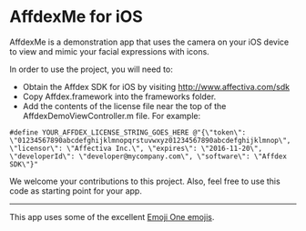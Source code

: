 AffdexMe for iOS
================
AffdexMe is a demonstration app that uses the camera on your iOS device to view and mimic your facial expressions with icons.

In order to use the project, you will need to:
- Obtain the Affdex SDK for iOS by visiting http://www.affectiva.com/sdk
- Copy Affdex.framework into the frameworks folder.
- Add the contents of the license file near the top of the AffdexDemoViewController.m file. For example:

```
#define YOUR_AFFDEX_LICENSE_STRING_GOES_HERE @"{\"token\": \"01234567890abcdefghijklmnopqrstuvwxyz01234567890abcdefghijklmnop\", \"licensor\": \"Affectiva Inc.\", \"expires\": \"2016-11-20\", \"developerId\": \"developer@mycompany.com\", \"software\": \"Affdex SDK\"}"
```

We welcome your contributions to this project. Also, feel free to use this code as starting point for your app.

***

This app uses some of the excellent [Emoji One emojis](http://emojione.com).

